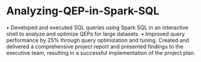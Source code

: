 # Analyzing-QEP-in-Spark-SQL

• Developed and executed SQL queries using Spark SQL in an interactive shell to analyze and optimize QEPs for large
datasets.
• Improved query performance by 25% through query optimization and tuning. Created and delivered a comprehensive
project report and presented findings to the executive team, resulting in a successful implementation of the project plan.
